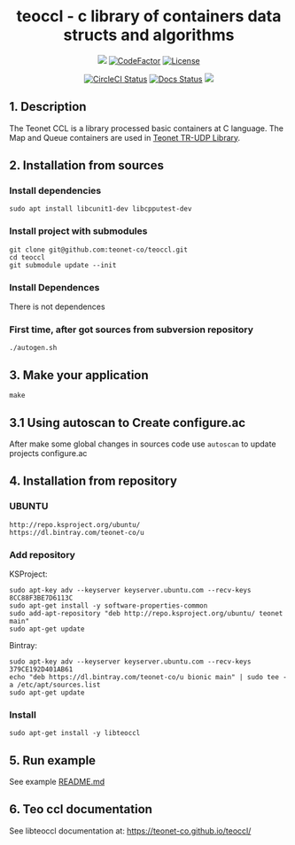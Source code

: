 <h1 align="center">teoccl - c library of containers data structs and algorithms</h1>

<p align="center">
<a href="https://www.codacy.com/manual/angelskieglazki/teoccl?utm_source=github.com&amp;utm_medium=referral&amp;utm_content=teonet-co/teoccl&amp;utm_campaign=Badge_Grade"><img src="https://api.codacy.com/project/badge/Grade/c7cb5f48aa82488c87c1d301fe5c30b7"/></a>
<a href="https://www.codefactor.io/repository/github/teonet-co/teoccl"><img src="https://www.codefactor.io/repository/github/teonet-co/teoccl/badge" alt="CodeFactor" /></a>
<a href="https://github.com/teonet-co/teoccl/blob/master/COPYING"><img src="https://img.shields.io/badge/license-MIT-orange" alt="License" /></a>
</p>

<p align="center">
<a href="https://circleci.com/gh/teonet-co/workflows/teoccl"><img src="https://img.shields.io/circleci/build/github/teonet-co/teoccl.svg?label=circleci" alt="CircleCI Status" /></a>
<a href="https://teonet-co.github.io/teoccl/"><img src="https://codedocs.xyz/teonet-co/teoccl.svg" alt="Docs Status" /></a>
<a href='https://bintray.com/teonet-co/u/libteoccl0/_latestVersion'><img src='https://api.bintray.com/packages/teonet-co/u/libteoccl0/images/download.svg'></a>
</p>


## 1. Description

The Teonet CCL is a library processed basic containers at C language. The Map and Queue containers are used in [Teonet TR-UDP Library](https://github.com/teonet-co/teonet/wikis/tr-udp).




## 2. Installation from sources

### Install dependencies

    sudo apt install libcunit1-dev libcpputest-dev

### Install project with submodules

    git clone git@github.com:teonet-co/teoccl.git
    cd teoccl
    git submodule update --init


### Install Dependences

There is not dependences


### First time, after got sources from subversion repository

    ./autogen.sh


## 3. Make your application 

    make


## 3.1 Using autoscan to Create configure.ac

After make some global changes in sources code use ```autoscan``` to update projects 
configure.ac


## 4. Installation from repository

### UBUNTU

    http://repo.ksproject.org/ubuntu/
    https://dl.bintray.com/teonet-co/u

### Add repository

KSProject:

    sudo apt-key adv --keyserver keyserver.ubuntu.com --recv-keys 8CC88F3BE7D6113C
    sudo apt-get install -y software-properties-common
    sudo add-apt-repository "deb http://repo.ksproject.org/ubuntu/ teonet main"
    sudo apt-get update

Bintray:

    sudo apt-key adv --keyserver keyserver.ubuntu.com --recv-keys 379CE192D401AB61
    echo "deb https://dl.bintray.com/teonet-co/u bionic main" | sudo tee -a /etc/apt/sources.list
    sudo apt-get update

### Install

    sudo apt-get install -y libteoccl

## 5. Run example

See example [README.md](examples/README.md)


## 6. Teo ccl documentation

See libteoccl documentation at: https://teonet-co.github.io/teoccl/
